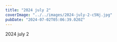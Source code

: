 ```yaml
---
title: "2024 july 2"
coverImage: "../../images/2024-july-2-c5Nj.jpg"
pubDate: "2024-07-02T05:06:39.020Z"
---
```


2024 july 2
